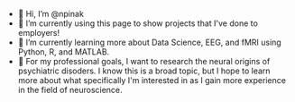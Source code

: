 - 👋 Hi, I’m @npinak
- 👀 I’m currently using this page to show projects that I've done to employers! 
- 🌱 I’m currently learning more about Data Science, EEG, and fMRI using Python, R, and MATLAB.
- 🧠 For my professional goals, I want to research the neural origins of psychiatric disoders. I know this is a broad topic, but I hope to learn more about what specifically I'm interested in as I gain more experience in the field of neuroscience. 



<!---
npinak/npinak is a ✨ special ✨ repository because its `README.md` (this file) appears on your GitHub profile.
You can click the Preview link to take a look at your changes.
--->

